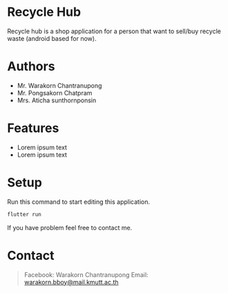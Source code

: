 # Recycle Hub

Recycle hub is a shop application for a person that want to sell/buy recycle waste (android based for now).

# Authors

- Mr. Warakorn Chantranupong
- Mr. Pongsakorn Chatpram
- Mrs. Aticha sunthornponsin

# Features

- Lorem ipsum text
- Lorem ipsum text

# Setup

Run this command to start editing this application.

```sh
flutter run
```

If you have problem feel free to contact me.

# Contact

> Facebook: Warakorn Chantranupong
> Email: warakorn.bboy@mail.kmutt.ac.th
